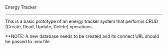 Energy Tracker
______________

This is a basic prototype of an energy tracker system that performs CRUD (Create, Read, Update, Delete) operations.



**NOTE: A new database needs to be created and its connect URL should be passed to .env file

